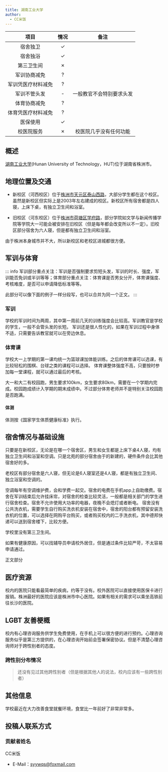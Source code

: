 ```yaml
---
title: 湖南工业大学
author:
  - CC米饭
---
```


|        项目        | 情况 |      备注      |
| :----------------: | :--: |:------------:|
|      宿舍独卫      |  ✓   |              |
|      宿舍独浴      |  ✓   |              |
|     第三卫生间     |  ✗   |              |
|    军训协商减免    |  ?   |              |
| 军训凭医疗材料减免 |  ?   |              |
|    军训不管头发    |  -   | 一般教官不会特别要求头发 |
|    体育协商减免    |  ?   |              |
| 体育凭医疗材料减免 |  ?   |              |
|      医保使用      |  ✓   |              |
|     校医院服务     |  ✗   | 校医院几乎没有任何功能  |



## 概述

[湖南工业大学](https://www.hut.edu.cn/)(Hunan University of Technology，HUT)位于湖南省株洲市。


## 地理位置及交通



- 新校区（河西校区）位于[株洲市天元区泰山西路](https://amap.com/place/B02DD0R880)，大部分学生都在这个校区。虽然是新校区但实际上是2003年左右建成的校区。新校区所有宿舍都是四人寝，上床下桌，有独立卫生间和浴室。

- 旧校区（河东校区）位于[株洲市荷塘区学府路](https://amap.com/place/B02DD01YBL)，部分学院如文学与新闻传播学院等学院大一可能会被安排在旧校区（但是每年都会改变所以不一定）。旧校区部分宿舍为六人寝，但是都有独立卫生间和浴室。

由于株洲本身城市并不大，所以新校区和老校区进城都很方便。

## 军训与体育

::: info
军训部分重点关注：军训是否强制要求剪短头发，军训的时长、强度，军训能否免训或半训等等；体育部分重点关注：体育课是否男女分开，体育课强度、考核难度，是否可以申请降低标准等等。

此部分可以像下面的例子一样分段写，也可以合并为同一个正文。
:::

### 军训

学校的军训时间为两周，其中第一周前几天的训练强度会比较高。军训教官是学校的学生，一般不会管头发的长短。
军训还是很人性化的，如果在军训过程中身体不适，只需要告诉教官就可以在旁边休息。

### 体育课

学校大一上学期的第一课均统一为篮球课加体能训练。之后的体育课可以选课，有比较轻松的围棋、台球之类的课程可以选择。
体育课整体强度不高，只要按时参加每一堂课程，就可以通过最后的考核。

大一和大二有校园跑，男生要求100km，女生要求80km，需要在一个学期内完成。校园跑成绩计入学期的期末成绩中。不过部分体育老师并不是特别关注校园跑是否跑满。

#### 体测

体测按《国家学生体质健康标准》执行。


## 宿舍情况与基础设施

只要是在新校区，无论是在哪一个宿舍区，男生和女生都是上床下桌4人寝，均有独立卫生间和浴室和空调。只是北苑的部分宿舍由于的新建的，硬件条件会比其他宿舍好的多。

老校区有部分宿舍是六人寝，但无论是6人寝室还是4人寝，都是有独立卫生间、 独立浴室和空调的。

空调每年有空调维护费，会和学费一起交。宿舍的电费在手机app上自助缴费。宿舍在军训结束后允许挂床帘，对宿舍的检查比较灵活，一般都是相关部门的学生进行宿舍检查。宿舍不允许使用大功率的电器，夜晚不会熄灯或者断电。
宿舍没有公共洗衣机，需要学生自行购买洗衣机安装在宿舍中，宿舍的阳台都有预留安装洗衣机的位置，可以选择在网购平台购买，或者购买校内的二手洗衣机，其中德邦快递可以送到宿舍楼下，比较方便。

学校里没有第三卫生间。

如果有健康原因，可以找辅导员申请校外居住，但是通过条件比较严苛，不太容易申请通过。



正文部分

## 医疗资源

校内的医院只能看最简单的疾病，约等于没有。校外医院可以直接使用医保卡进行报销。株洲最好的医院应该是株洲市中心医院。如果有相关的需求可以乘坐高铁前往长沙的医院。


## LGBT 友善梗概

校内有心理咨询服务供学生免费使用，在手机上可以很方便的进行预约。心理咨询服务似乎是第三方提供的，在心理咨询开始前会签署保密协议。但是不清楚心理咨询师对于跨性别者的态度。

### 跨性别分布情况

> 还没有见过其他跨性别者（但是根据其他人的说法，校内应该有一些跨性别者）


## 其他信息

学校最近在大力改善食堂就餐环境，食堂比一年前好了非常非常多。

## 投稿人联系方式

### 贡献者姓名

CC米饭
- E-Mail：<syywqs@foxmail.com>
